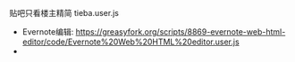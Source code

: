 贴吧只看楼主精简
tieba.user.js

* Evernote编辑:    https://greasyfork.org/scripts/8869-evernote-web-html-editor/code/Evernote%20Web%20HTML%20editor.user.js
* 

